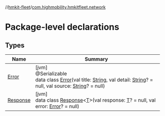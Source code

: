 //[hmkit-fleet](../../index.md)/[com.highmobility.hmkitfleet.network](index.md)

# Package-level declarations

## Types

| Name | Summary |
|---|---|
| [Error](-error/index.md) | [jvm]<br>@Serializable<br>data class [Error](-error/index.md)(val title: [String](https://kotlinlang.org/api/latest/jvm/stdlib/kotlin/-string/index.html), val detail: [String](https://kotlinlang.org/api/latest/jvm/stdlib/kotlin/-string/index.html)? = null, val source: [String](https://kotlinlang.org/api/latest/jvm/stdlib/kotlin/-string/index.html)? = null) |
| [Response](-response/index.md) | [jvm]<br>data class [Response](-response/index.md)&lt;[T](-response/index.md)&gt;(val response: [T](-response/index.md)? = null, val error: [Error](-error/index.md)? = null) |
